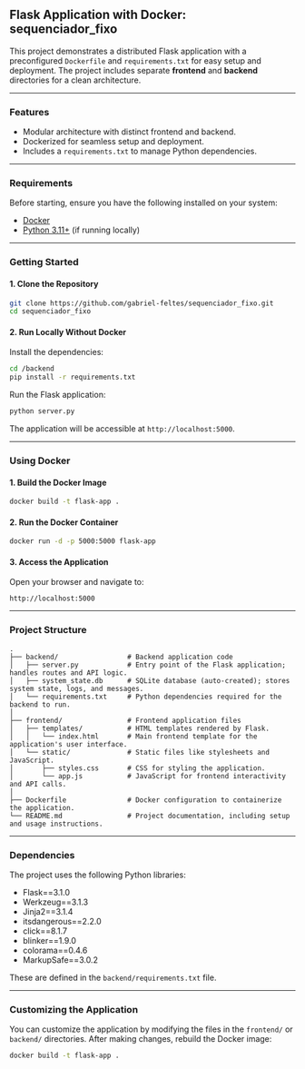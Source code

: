 ## **Flask Application with Docker: sequenciador_fixo**

This project demonstrates a distributed Flask application with a preconfigured `Dockerfile` and `requirements.txt` for easy setup and deployment. The project includes separate **frontend** and **backend** directories for a clean architecture.

---

### **Features**
- Modular architecture with distinct frontend and backend.
- Dockerized for seamless setup and deployment.
- Includes a `requirements.txt` to manage Python dependencies.

---

### **Requirements**
Before starting, ensure you have the following installed on your system:
- [Docker](https://www.docker.com/)
- [Python 3.11+](https://www.python.org/downloads/) (if running locally)

---

### **Getting Started**

#### 1. **Clone the Repository**
```bash
git clone https://github.com/gabriel-feltes/sequenciador_fixo.git
cd sequenciador_fixo
```

#### 2. **Run Locally Without Docker**
Install the dependencies:
```bash
cd /backend
pip install -r requirements.txt
```

Run the Flask application:
```bash
python server.py
```

The application will be accessible at `http://localhost:5000`.

---

### **Using Docker**

#### 1. **Build the Docker Image**
```bash
docker build -t flask-app .
```

#### 2. **Run the Docker Container**
```bash
docker run -d -p 5000:5000 flask-app
```

#### 3. **Access the Application**
Open your browser and navigate to:
```plaintext
http://localhost:5000
```

---

### **Project Structure**

```
.
├── backend/                 # Backend application code
│   ├── server.py            # Entry point of the Flask application; handles routes and API logic.
│   ├── system_state.db      # SQLite database (auto-created); stores system state, logs, and messages.
│   └── requirements.txt     # Python dependencies required for the backend to run.
│
├── frontend/                # Frontend application files
│   ├── templates/           # HTML templates rendered by Flask.
│   │   └── index.html       # Main frontend template for the application's user interface.
│   └── static/              # Static files like stylesheets and JavaScript.
│       ├── styles.css       # CSS for styling the application.
│       └── app.js           # JavaScript for frontend interactivity and API calls.
│
├── Dockerfile               # Docker configuration to containerize the application.
└── README.md                # Project documentation, including setup and usage instructions.
```

---

### **Dependencies**
The project uses the following Python libraries:
- Flask==3.1.0
- Werkzeug==3.1.3
- Jinja2==3.1.4
- itsdangerous==2.2.0
- click==8.1.7
- blinker==1.9.0
- colorama==0.4.6
- MarkupSafe==3.0.2

These are defined in the `backend/requirements.txt` file.

---

### **Customizing the Application**
You can customize the application by modifying the files in the `frontend/` or `backend/` directories. After making changes, rebuild the Docker image:
```bash
docker build -t flask-app .
```
